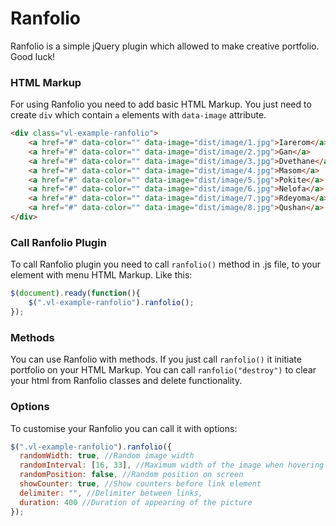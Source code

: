 # Ranfolio
Ranfolio is a simple jQuery plugin which allowed to make creative portfolio. Good luck!

### HTML Markup

For using Ranfolio you need to add basic HTML Markup. You just need to create `div` which contain `a` elements with `data-image` attribute.

```html
<div class="vl-example-ranfolio">
	<a href="#" data-color="" data-image="dist/image/1.jpg">Iarerom</a>
	<a href="#" data-color="" data-image="dist/image/2.jpg">Gan</a>
	<a href="#" data-color="" data-image="dist/image/3.jpg">Dvethane</a>
	<a href="#" data-color="" data-image="dist/image/4.jpg">Masom</a>
	<a href="#" data-color="" data-image="dist/image/5.jpg">Pokite</a>
	<a href="#" data-color="" data-image="dist/image/6.jpg">Nelofa</a>
	<a href="#" data-color="" data-image="dist/image/7.jpg">Rdeyoma</a>
	<a href="#" data-color="" data-image="dist/image/8.jpg">Qushan</a>
</div>
```

### Call Ranfolio Plugin

To call Ranfolio plugin you need to call `ranfolio()` method in .js file, to your element with menu HTML Markup. Like this:

```javascript
$(document).ready(function(){
    $(".vl-example-ranfolio").ranfolio();
});
```

### Methods
You can use Ranfolio with methods. If you just call `ranfolio()` it initiate portfolio on your HTML Markup. You can call `ranfolio("destroy")` to clear your html from Ranfolio classes and delete functionality.

### Options
To customise your Ranfolio you can call it with options:

```javascript
$(".vl-example-ranfolio").ranfolio({
  randomWidth: true, //Random image width
  randomInterval: [16, 33], //Maximum width of the image when hovering in percent (min, max)
  randomPosition: false, //Random position on screen
  showCounter: true, //Show counters before link element
  delimiter: "", //Delimiter between links,
  duration: 400 //Duration of appearing of the picture
});
```
